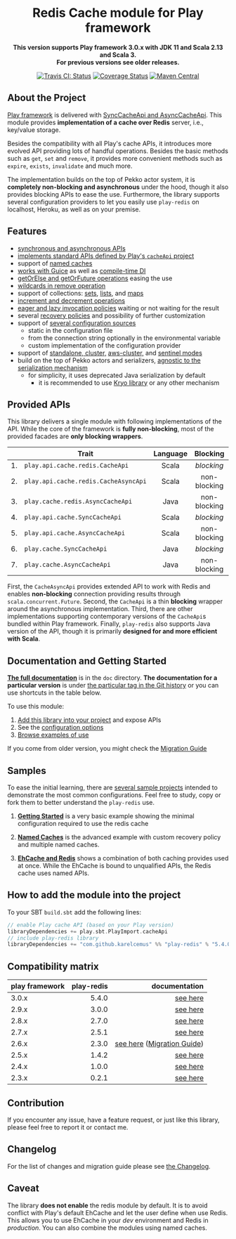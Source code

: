 <div align="center">

  # Redis Cache module for Play framework

  **This version supports Play framework 3.0.x with JDK 11 and Scala 2.13 and Scala 3.**<br/>
  **For previous versions see older releases.**

  [![Travis CI: Status](https://travis-ci.org/KarelCemus/play-redis.svg?branch=master)](https://travis-ci.org/KarelCemus/play-redis)
  [![Coverage Status](https://coveralls.io/repos/github/KarelCemus/play-redis/badge.svg?branch=master)](https://coveralls.io/github/KarelCemus/play-redis?branch=master)
  [![Maven Central](https://maven-badges.herokuapp.com/maven-central/com.github.karelcemus/play-redis_2.13/badge.svg)](https://maven-badges.herokuapp.com/maven-central/com.github.karelcemus/play-redis_2.13)

</div>


## About the Project

[Play framework](https://playframework.com/) is delivered with
[SyncCacheApi and AsyncCacheApi](https://playframework.com/documentation/2.8.x/ScalaCache).
This module provides **implementation of a cache over Redis** server, i.e., key/value storage.

Besides the compatibility with all Play's cache APIs,
it introduces more evolved API providing lots of handful
operations. Besides the basic methods such as `get`, `set`
and `remove`, it provides more convenient methods such as
`expire`, `exists`, `invalidate` and much more.

The implementation builds on the top of Pekko actor system,
it is **completely non-blocking and asynchronous** under
the hood, though it also provides blocking APIs to ease
the use. Furthermore, the library supports several configuration
providers to let you easily use `play-redis` on localhost, Heroku,
as well as on your premise.


## Features

- [synchronous and asynchronous APIs](#provided-apis)
- [implements standard APIs defined by Play's `cacheApi` project](#provided-apis)
- support of [named caches](https://github.com/KarelCemus/play-redis/blob/5.4.0/doc/20-configuration.md#named-caches)
- [works with Guice](https://github.com/KarelCemus/play-redis/blob/5.4.0/doc/40-migration.md#runtime-time-dependency-injection) as well as [compile-time DI](https://github.com/KarelCemus/play-redis/blob/5.4.0/doc/40-migration.md#compile-time-dependency-injection)
- [getOrElse and getOrFuture operations](https://github.com/KarelCemus/play-redis/blob/5.4.0/doc/30-how-to-use.md#use-of-cacheapi) easing the use
- [wildcards in remove operation](https://github.com/KarelCemus/play-redis/blob/5.4.0/doc/30-how-to-use.md#use-of-cacheapi)
- support of collections: [sets](https://github.com/KarelCemus/play-redis/blob/5.4.0/doc/30-how-to-use.md#use-of-sets), [lists](https://github.com/KarelCemus/play-redis/blob/5.4.0/doc/30-how-to-use.md#use-of-lists), and [maps](https://github.com/KarelCemus/play-redis/blob/5.4.0/doc/30-how-to-use.md#use-of-maps)
- [increment and decrement operations](https://github.com/KarelCemus/play-redis/blob/5.4.0/doc/30-how-to-use.md#use-of-cacheapi)
- [eager and lazy invocation policies](https://github.com/KarelCemus/play-redis/blob/5.4.0/doc/20-configuration.md#eager-and-lazy-invocation) waiting or not waiting for the result
- several [recovery policies](https://github.com/KarelCemus/play-redis/blob/5.4.0/doc/20-configuration.md#recovery-policy) and possibility of further customization
- support of [several configuration sources](https://github.com/KarelCemus/play-redis/blob/5.4.0/doc/20-configuration.md#running-in-different-environments)
    - static in the configuration file
    - from the connection string optionally in the environmental variable
    - custom implementation of the configuration provider
- support of [standalone, cluster,](https://github.com/KarelCemus/play-redis/blob/5.4.0/doc/20-configuration.md#standalone-vs-cluster)
  [aws-cluster,](https://github.com/KarelCemus/play-redis/blob/5.4.0/doc/20-configuration.md#aws-cluster)
  and [sentinel modes](https://github.com/KarelCemus/play-redis/blob/5.4.0/doc/20-configuration.md#sentinel)
- build on the top of Pekko actors and serializers, [agnostic to the serialization mechanism](https://github.com/KarelCemus/play-redis/blob/5.4.0/doc/20-configuration.md#limitation-of-data-serialization)
    - for simplicity, it uses deprecated Java serialization by default
      - it is recommended to use [Kryo library](https://github.com/romix/akka-kryo-serialization) or any other mechanism


## Provided APIs

This library delivers a single module with following implementations of the API. While the core
of the framework is **fully non-blocking**, most of the provided facades are **only blocking wrappers**.

<center>

|    | Trait                                | Language | Blocking     | Features |
| -- | ------------------------------------ | :------: | :----------: | :------: |
| 1. | `play.api.cache.redis.CacheApi`      | Scala    | *blocking*   | advanced |
| 2. | `play.api.cache.redis.CacheAsyncApi` | Scala    | non-blocking | advanced |
| 3. | `play.cache.redis.AsyncCacheApi`     | Java     | non-blocking | advanced |
| 4. | `play.api.cache.SyncCacheApi`        | Scala    | *blocking*   | basic    |
| 5. | `play.api.cache.AsyncCacheApi`       | Scala    | non-blocking | basic    |
| 6. | `play.cache.SyncCacheApi`            | Java     | *blocking*   | basic    |
| 7. | `play.cache.AsyncCacheApi`           | Java     | non-blocking | basic    |

</center>

First, the `CacheAsyncApi` provides extended API to work with Redis and enables **non-blocking**
connection providing results through `scala.concurrent.Future`.
Second, the `CacheApi` is a thin **blocking** wrapper around the asynchronous implementation.
Third, there are other implementations supporting contemporary versions of the `CacheApi`s
bundled within Play framework. Finally, `play-redis` also supports Java version of the API,
though it is primarily **designed for and more efficient with Scala**.


## Documentation and Getting Started

**[The full documentation](https://github.com/KarelCemus/play-redis/)**
is in the `doc` directory. **The documentation for a particular version**
is under [the particular tag in the Git history](https://github.com/KarelCemus/play-redis/releases)
or you can use shortcuts in the table below.

To use this module:

1. [Add this library into your project](https://github.com/KarelCemus/play-redis/blob/5.4.0/doc/10-integration.md) and expose APIs
1. See the [configuration options](https://github.com/KarelCemus/play-redis/blob/5.4.0/doc/20-configuration.md)
1. [Browse examples of use](https://github.com/KarelCemus/play-redis/blob/5.4.0/doc/30-how-to-use.md)

If you come from older version, you might check the [Migration Guide](https://github.com/KarelCemus/play-redis/blob/5.4.0/doc/40-migration.md)


## Samples

To ease the initial learning, there are
[several sample projects](https://github.com/KarelCemus/play-redis-samples)
intended to demonstrate the most common configurations. Feel free
to study, copy or fork them to better understand the `play-redis` use.


1. [**Getting Started**](https://github.com/KarelCemus/play-redis-samples/tree/master/hello_world) is a very basic example showing the
minimal configuration required to use the redis cache

1. [**Named Caches**](https://github.com/KarelCemus/play-redis-samples/tree/master/named_caches) is the advanced example with custom recovery policy and multiple named caches.

1. [**EhCache and Redis**](https://github.com/KarelCemus/play-redis-samples/tree/master/redis_and_ehcache) shows a combination of both caching provides used at once.
While the EhCache is bound to unqualified APIs, the Redis cache uses named APIs.


## How to add the module into the project

To your SBT `build.sbt` add the following lines:

```scala
// enable Play cache API (based on your Play version)
libraryDependencies += play.sbt.PlayImport.cacheApi
// include play-redis library
libraryDependencies += "com.github.karelcemus" %% "play-redis" % "5.4.0"
```


## Compatibility matrix

| play framework |                          play-redis |                                                                                                                                                          documentation |
|----------------|------------------------------------:|-----------------------------------------------------------------------------------------------------------------------------------------------------------------------:|
| 3.0.x          |    <!-- Play 3.0 -->5.4.0<!-- / --> |                                                                                              [see here](https://github.com/KarelCemus/play-redis/blob/5.4.0/README.md) |
| 2.9.x          |    <!-- Play 2.9 -->3.0.0<!-- / --> |                                                                                             [see here](https://github.com/KarelCemus/play-redis/blob/3.0.0/README.md) |
| 2.8.x          |    <!-- Play 2.8 -->2.7.0<!-- / --> |                                                                                              [see here](https://github.com/KarelCemus/play-redis/blob/2.7.0/README.md) |
| 2.7.x          |    <!-- Play 2.7 -->2.5.1<!-- / --> |                                                                                              [see here](https://github.com/KarelCemus/play-redis/blob/2.5.1/README.md) |
| 2.6.x          |    <!-- Play 2.6 -->2.3.0<!-- / --> | [see here](https://github.com/KarelCemus/play-redis/blob/2.3.0/README.md) ([Migration Guide](https://github.com/KarelCemus/play-redis/blob/2.3.0/doc/40-migration.md)) |
| 2.5.x          |    <!-- Play 2.5 -->1.4.2<!-- / --> |                                                                                              [see here](https://github.com/KarelCemus/play-redis/blob/1.4.2/README.md) |
| 2.4.x          |    <!-- Play 2.4 -->1.0.0<!-- / --> |                                                                                              [see here](https://github.com/KarelCemus/play-redis/blob/1.0.0/README.md) |
| 2.3.x          |    <!-- Play 2.3 -->0.2.1<!-- / --> |                                                                                              [see here](https://github.com/KarelCemus/play-redis/blob/0.2.1/README.md) |


## Contribution

If you encounter any issue, have a feature request, or just
like this library, please feel free to report it or contact me.


## Changelog

For the list of changes and migration guide please see
[the Changelog](https://github.com/KarelCemus/play-redis/blob/5.4.0/CHANGELOG.md).


## Caveat

The library **does not enable** the redis module by default. It is to avoid conflict with Play's default EhCache
and let the user define when use Redis. This allows you to use EhCache in your *dev* environment and
Redis in *production*. You can also combine the modules using named caches.
